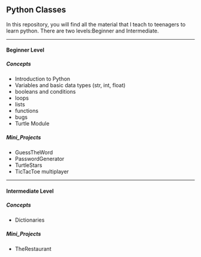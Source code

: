 ## Python Classes

In this repository, you will find all the material that I teach to teenagers to learn python.
There are two levels:Beginner and Intermediate.

---
#### Beginner Level

##### Concepts
- Introduction to Python
- Variables and basic data types (str, int, float)
- booleans and conditions
- loops
- lists
- functions
- bugs
- Turtle Module


##### Mini_Projects
- GuessTheWord
- PasswordGenerator
- TurtleStars
- TicTacToe multiplayer
---

#### Intermediate Level

##### Concepts
- Dictionaries


##### Mini_Projects
- TheRestaurant


